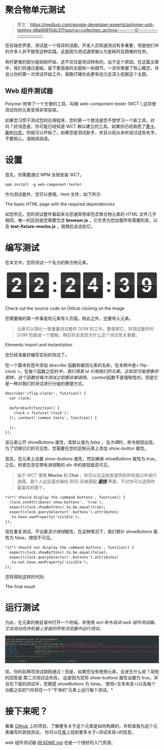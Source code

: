 # 聚合物单元测试

> 原文：<https://medium.com/google-developer-experts/polymer-unit-testing-d6a69910dc31?source=collection_archive---------0----------------------->

在前端世界里，测试是一个怪异的话题。开发人员知道测试有多重要，但是他们中的许多人并不接受这种实践。这是因为测试通常被认为是耗时且困难的任务。

有时更难的部分是刚刚开始，这不仅仅是测试特有的。出于这个原因，在这篇文章中，我们将通过基础，留下更高级的主题和一些细节。一旦你掌握了核心概念，并且让你的第一次测试开始工作，我敢打赌你会更有动力去深入挖掘这个主题。

## Web 组件测试器

Polymer 附带了一个方便的工具，叫做 web-component-tester (WCT ),这将使测试你的元素变得非常容易。

如果您习惯于测试您的应用程序，您的第一个想法是您不想学习一个新工具，对吗？好消息是，你可能已经知道 WCT 赖以建立的工具。如果你已经熟悉了[摩卡](http://mochajs.org/)、[柴](http://chaijs.com/)和[兴农](http://sinonjs.org/)，你就可以开始了。如果您是测试新手，并且以前从未听说过这些名字，不要担心，请继续阅读。

# 设置

首先，你需要通过 NPM 全球安装 WCT。

```
npm install -g web-component-tester
```

作为测试套件，您可以使用。html 文件，如下所示:

The basic HTML page with the required dependencies

如您所见，您的测试套件看起来与您通常用来包含聚合物元素的 HTML 文件几乎相同。唯一的区别是您需要包含 **browser.js** ，它负责为您加载所有需要的库，以及 **test-fixture-mocha.js** ，我稍后会谈到它。

# 编写测试

在本文中，您将测试一个名为<flip-clock>的聚合物元素。</flip-clock>

[![](img/92e78e1879fd918964cdb70164448f95.png)](https://github.com/Granze/flip-clock)

Check out the <flip-clock> source code on Github clicking on the image

您需要做的第一件事是将<flip-clock>元素导入页面。除此之外，还要导入<test-fixture>元素。</test-fixture></flip-clock>

> 元素可以简化一致重置测试套件 DOM 的工作。要使用它，将测试套件的 DOM 包装成一个模板。稍后你会发现为什么这个测试至关重要。

Elements import and instantiation

您已经准备好编写实际的测试了。

在一个脚本标签中添加 *describe* 函数和被测元素的名称，在本例中是< flip-clock >。在每个函数之前的*中，我们用其 *id* 引用我们的元素。正如您可能想象的那样，这个函数在每次测试之前都会被调用。
context*函数不是强制性的，但是它是一种对我们的测试进行分组的便捷方式。

```
describe('<flip-clock>', function() {
  var clock;

  beforeEach(function() {
    clock = fixture('clock');
  }); context('common tests', function() {

  });
});
```

该元素公开 showButtons 属性，其默认值为 *false* 。当*为真*时，命令按钮出现。为了切换它们的可见性，您需要在您的定制元素上添加 *show-button* 属性。

首先，在元素上设置 *show-buttons* 属性，然后确保 *showButtons* 属性为 true。之后，检查包含在带有*按钮*类的 *div* 中的按钮是否可见。

> 由于 WCT 使用 **Mocha** 和 **Chai** ，你可以在这些库提供的所有接口中进行选择。我个人比较喜欢柴的 *BDD* 风格搭配 [***期待***](http://chaijs.com/api/bdd/) 界面，不过你可以选择你最喜欢的那个。

```
*it*('should display the command buttons', function() {
  clock.setAttribute('show-buttons', 'true');
  expect(clock.showButtons).to.be.equal(true);
  expect(clock.querySelector('.buttons').attributes)
  .to.have.ownProperty('visible');
});
```

现在重复测试，不设置*显示按钮*属性。在这种情况下，我们预计 *showButtons* 属性为 false，按钮不可见。

```
*it*('should not display the command buttons', function() {
  expect(clock.showButtons).to.be.equal(false);
  expect(clock.querySelector('.buttons').attributes)
  .to.not.have.ownProperty('visible');
});
```

您将得到这样的代码:

The final result

# 运行测试

为此，在元素的根目录中打开一个终端，并使用 *wct* 命令*启动 web 组件测试器。它会自动在你机器上安装的所有浏览器中运行测试。*

![](img/161aad4557c5cbad806b85172ab195fb.png)

哇，你的前两项测试刚刚通过！但是，如果您没有使用<test-fixture>元素，会发生什么呢？简短的回答是:第二次测试会失败。
这是因为您将 show-buttons 属性设置为 true，并且在下面的测试中，您期望 *showButtons* 为 false。
使用<文本夹具>(以及每个功能之前的*)你将在一个“干净的”元素上运行每个测试。*</test-fixture>

# 接下来呢？

看看 [Github](https://github.com/Granze/flip-clock) 上的<flip-clock>项目，了解更多关于这个元素是如何构建的，并检查我为这个元素编写的其他测试。
你可以在[库](https://github.com/PolymerElements/test-fixture)上找到更多关于<测试夹具>的信息。</flip-clock>

web 组件测试器 [README.md](https://github.com/Polymer/web-component-tester/blob/master/README.md) 也是一个很好的入门资源。